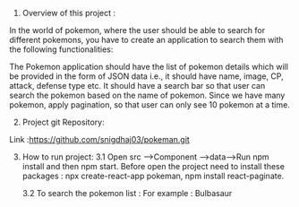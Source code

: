 1. Overview of this project :
   
In the world of pokemon, where the user should be able to search for different pokemons, you have to create an application to search them with the following functionalities:

The Pokemon application should have the list of pokemon details which will be provided in the form of JSON data i.e., it should have name, image, CP, attack, defense type etc.
It should have a search bar so that user can search the pokemon based on the name of pokemon.
Since we have many pokemon, apply pagination, so that user can only see 10 pokemon at a time.
       
2.  Project git Repository:
 
  Link :https://github.com/snigdhaj03/pokeman.git
 
         
3. How to run project: 
    3.1 Open src -->Component -->data-->Run npm install and then npm start.
    Before open the project need to install these packages : npx create-react-app pokeman, npm install react-paginate. 
            
    3.2 To search the pokemon list : For example : Bulbasaur
      
